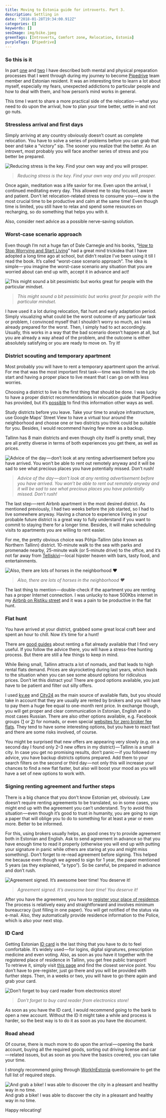 ```yaml
---
title: Moving to Estonia guide for introverts. Part 3.
description: Settling in
date: "2018-01-28T19:34:00.912Z"
categories: []
keywords: []
seoImage: img/bike.jpeg
greenTags: [Introverts, Comfort zone, Relocation, Estonia]
purpleTags: [Pipedrive]
---
```


### So this is it

In part [one](/moving-to-estonia-for-introverts-1) and [two](/moving-to-estonia-for-introverts-2) I have described both mental and physical preparation processes that I went through during my journey to become [Pipedrive](https://www.pipedrive.com/en/jobs) team member and Estonian resident. It was an interesting time to learn a lot about myself, especially my fears, unexpected addictions to particular people and how to deal with them, and how person’s mind works in general.

This time I want to share a more practical side of the relocation — what you need to do upon the arrival, how to plan your time better, settle in and not go nuts.

### Stressless arrival and first days

Simply arriving at any country obviously doesn’t count as complete relocation. You have to solve a series of problems before you can grab that beer and take a “victory” sip. The sooner you realize that the better. As an introvert, most probably you will face another series of stress and you better be prepared.

![Reducing stress is the key. Find your own way and you will prosper.](img/pelgu.jpeg)

> _Reducing stress is the key. Find your own way and you will prosper._

Once again, meditation was a life savior for me. Even upon the arrival, I continued meditating every day. This allowed me to stay focused, aware and patient. Don’t let relocation-related stress to consume you — now is the most crucial time to be productive and calm at the same time! Even though time is limited, you still have to relax and spend some resources on recharging, so do something that helps you with it.

Also, consider next advice as a possible nerve-saving solution.

### Worst-case scenario approach

Even though I’m not a huge fan of Dale Carnegie and his books, “[How to Stop Worrying and Start Living](https://www.goodreads.com/book/show/4866.How_to_Stop_Worrying_and_Start_Living)” had a great mind trickidea that I have adopted a long time ago at school, but didn’t realize I’ve been using it till I read the book. It’s called “worst-case scenario approach”. The idea is simple — you imagine the worst-case scenario any situation that you are worried about can end up with, accept it in advance and act!

![This might sound a bit pessimistic but works great for people with the particular mindset.](img/ruler.jpeg)

> _This might sound a bit pessimistic but works great for people with the particular mindset._

I have used it a lot during relocation, flat hunt and early adaptation period. Simply visualizing what could be the worst outcome of any particular task or problem, I convinced myself that I shouldn’t worry so much, as I was already prepared for the worst. Then, I simply had to act accordingly. Usually, this works in a way that the bad scenario doesn’t happen at all, but you are already a way ahead of the problem, and the outcome is either absolutely satisfying or you are ready to move on. Try it!

### District scouting and temporary apartment

Most probably you will have to rent a temporary apartment upon the arrival. For me that was the most important first task — time was limited to the job start and having a proper place to live meant that I can go on with less worries.

Choosing a district to live is the first thing that should be done. I was lucky to have a proper district recommendations in relocation guide that Pipedrive has provided, but it’s [possible](http://www.tallinn.ee/eng/districts) to find this information other ways as well.

Study districts before you leave. Take your time to analyze infrastructure, use Google Maps’ Street View to have a virtual tour around the neighborhood and choose one or two districts you think could be suitable for you. Besides, I would recommend having few more as a backup.

Tallinn has 8 main districts and even though city itself is pretty small, they are all pretty diverse in terms of both experiences you get there, as well as prices.

![Advice of the day — don’t look at any renting advertisement before you have arrived. You won’t be able to rent out remotely anyway and it will be sad to see what precious places you have potentially missed. Don’t rush!](img/rush.jpeg)

> _Advice of the day — don’t look at any renting advertisement before you have arrived. You won’t be able to rent out remotely anyway and it will be sad to see what precious places you have potentially missed. Don’t rush!_

The last step — rent Airbnb apartment in the most desired district. As mentioned previously, I had two weeks before the job started, so I had to live somewhere anyway. Having a chance to experience living in your probable future district is a great way to fully understand if you want to commit to staying there for a longer time. Besides, it will make scheduling visits to apartments you are willing to rent easier.

For me, the pretty obvious choice was Põhja-Tallinn (also known as Northern Tallinn) district. 10-minute walk to the sea with parks and promenade nearby, 25-minute walk (or 5-minute drive) to the office, and it’s not far away from [Telliskivi](http://telliskivi.eu/en/) — local hipster heaven with bars, tasty food, and entertainments.

![Also, there are lots of horses in the neighborhood ❤](img/horse.jpeg)

> _Also, there are lots of horses in the neighborhood ❤_

The last thing to mention — double-check if the apartment you are renting has a proper Internet connection. I was unlucky to have 500Kbs internet in my [Airbnb on Ristiku street](https://www.airbnb.com/rooms/19798832) and it was a pain to be productive in the flat hunt.

### Flat hunt

You have arrived at your district, grabbed some great local craft beer and spent an hour to chill. Now it’s time for a hunt!

There are [good guides](https://medium.com/@lekskazimirchuk/how-to-rent-an-apartment-in-tallinn-for-dummies-45f190d1ae3c) about renting a flat already available that I find very useful. If you follow the advice there, you will have a stress-free hunting process. But there are still a few things to keep in mind.

While Being small, Tallinn attracts a lot of nomads, and that leads to high rental flats demand. Prices are skyrocketing during last years, which leads to the situation when you can see some absurd options for ridiculous prices. Don’t let this distract you! There are good options available, you just have to be patient and filter out silly offers.

I used [kv.ee](http://www.kv.ee) and [City24](https://www.city24.ee) as the main source of available flats, but you should take in account that they are usually are rented by brokers and you will have to pay them a huge fee equal to one-month rent price. In exchange though, you will get proper and clear communication in Estonian, English and in most cases Russian. There are also other options available, e.g. Facebook groups ([1](https://www.facebook.com/groups/166477880066544/) or [2](https://www.facebook.com/groups/1395659303995885)) for nomads, or even special [websites for zero broker fee flats](https://www.nobroker.ee). They tend to have some interesting options, but you have to react fast and there are some risks involved, of course.

You might be surprised that new offers are appearing very slowly (e.g. on a second day I found only 2–3 new offers in my district) — Tallinn is a small city. In case you get no promising results, don’t panic — if you followed my advice, you have backup districts options prepared. Add them to your search filters on the second or third day — not only this will increase your chances to find a new flat faster, but also will boost your mood as you will have a set of new options to work with.

### Signing renting agreement and further steps

There is a big chance that you don’t know Estonian yet, obviously. Law doesn’t require renting agreements to be translated, so in some cases, you might end up with the agreement you can’t understand. Try to avoid this situation — even though it’s good to trust in humanity, you are going to sign a paper that will oblige you to do to something for at least a year or even more. Better to be informed.

For this, using brokers usually helps, as good ones try to provide agreement both in Estonian and English. Ask to send agreement in advance so that you have enough time to read it properly (otherwise you will end up with putting your signature in panic while others are staring at you and might miss something). Don’t forget to re-read agreement before signing. This helped me because even though we agreed to sign for 1 year, the paper mentioned 5 years (as they explained, “a typo”). So be careful, be prepared in advance and don’t rush.

![Agreement signed. It’s awesome beer time! You deserve it!](img/beer.jpeg)

> _Agreement signed. It’s awesome beer time! You deserve it!_

After you have the agreement, you have to [register your place of residence](https://www.workinestonia.com/coming-to-estonia/registering-place-of-residence/). The process is relatively easy and straightforward and involves minimum bureaucracy (just filling in one paper). You will get notified of the status via e-mail. Also, they automatically provide residence information to the Police, which is also your next stop.

### ID Card

Getting Estonian [ID card](https://e-estonia.com/solutions/e-identity/id-card/) is the last thing that you have to do to feel comfortable. It’s widely used — for logins, digital signatures, prescription medicine and even voting. Also, as soon as you have it together with the registered place of residence in Tallinn, you get free public transport!  
To retrieve it, simply visit [this page](https://www.politsei.ee/en/kontakt/kmb/index.dot) and find the closest service point. You don’t have to pre-register, just go there and you will be provided with further steps. Then, in a weeks or two, you will have to go there again and grab your card.

![Don’t forget to buy card reader from electronics store!](img/idcard.jpeg)

> _Don’t forget to buy card reader from electronics store!_

As soon as you have the ID card, I would recommend going to the bank to open a new account. Without the ID it might take a while and process is harder, so the best way is to do it as soon as you have the document.

### Road ahead

Of course, there is much more to do upon the arrival — opening the bank account, buying all the required goods, sorting out driving license and car — related issues, but as soon as you have the basics covered, you can take your time.

I strongly recommend going through [WorkInEstonia](https://www.workinestonia.com/coming-to-estonia/) questionnaire to get the full list of required steps.

![And grab a bike! I was able to discover the city in a pleasant and healthy way in no time.](img/bike.jpeg)
And grab a bike! I was able to discover the city in a pleasant and healthy way in no time.

Happy relocating!
